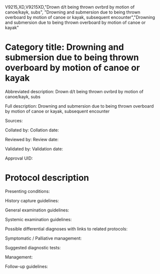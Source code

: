 V9215,XD,V9215XD,"Drown d/t being thrown ovrbrd by motion of canoe/kayk, subs", "Drowning and submersion due to being thrown overboard by motion of canoe or kayak, subsequent encounter","Drowning and submersion due to being thrown overboard by motion of canoe or kayak"
# Category title: Drowning and submersion due to being thrown overboard by motion of canoe or kayak

Abbreviated description: Drown d/t being thrown ovrbrd by motion of canoe/kayk, subs

Full description: Drowning and submersion due to being thrown overboard by motion of canoe or kayak, subsequent encounter

Sources:

Collated by:
Collation date:

Reviewed by:
Review date:

Validated by:
Validation date:

Approval UID:

# Protocol description

Presenting conditions:

History capture guidelines:

General examination guidelines:

Systemic examination guidelines:

Possible differential diagnoses with links to related protocols:

Symptomatic / Palliative management:

Suggested diagnostic tests:

Management:

Follow-up guidelines:
